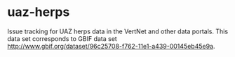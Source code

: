 # uaz-herps
Issue tracking for UAZ herps data in the VertNet and other data portals. This data set corresponds to GBIF data set http://www.gbif.org/dataset/96c25708-f762-11e1-a439-00145eb45e9a.
